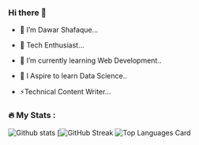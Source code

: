 ### Hi there 👋


<!-- **dawar-shafaque/dawar-shafaque** is a ✨ _special_ ✨ repository because its `README.md` (this file) appears on your GitHub profile.

Here are some ideas to get you started: -->

- 🔭 I’m Dawar Shafaque...

- 📖 Tech Enthusiast...

- 🌱 I’m currently learning Web Development..

- 👯 I Aspire to learn Data Science..

- ⚡Technical Content Writer...
<!-- - 💬 Ask me about ...
- 📫 How to reach me: ...
- 😄 Pronouns: ...
- ⚡ Fun fact: ... -->

### :fire: My Stats :

![Github stats](https://github-readme-stats.vercel.app/api?username=dawar-shafaque&theme=highcontrast&show_icons=true&count_private=true)
[![GitHub Streak](https://github-readme-streak-stats.herokuapp.com/?user=dawar-shafaque)
![Top Languages Card](https://github-readme-stats.vercel.app/api/top-langs/?username=Gpadam11&layout=compact)
